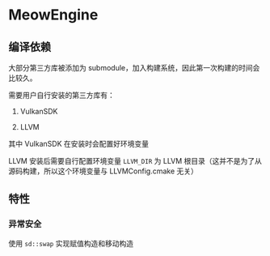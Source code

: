 # MeowEngine

## 编译依赖

大部分第三方库被添加为 submodule，加入构建系统，因此第一次构建的时间会比较久。

需要用户自行安装的第三方库有：

1. VulkanSDK

2. LLVM

其中 VulkanSDK 在安装时会配置好环境变量

LLVM 安装后需要自行配置环境变量 `LLVM_DIR` 为 LLVM 根目录（这并不是为了从源码构建，所以这个环境变量与 LLVMConfig.cmake 无关）

## 特性

### 异常安全

使用 `sd::swap` 实现赋值构造和移动构造